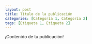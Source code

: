 ```yaml
---
layout: post
title: Título de la publicación
categories: [Categoría 1, Categoría 2]
tags: [Etiqueta 1, Etiqueta 2]
---
```


¡Contenido de tu publicación!
